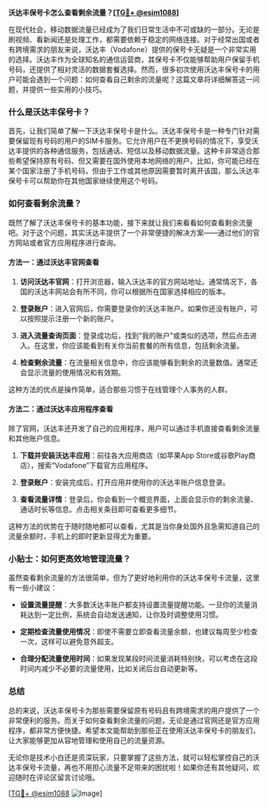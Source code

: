 **沃达丰保号卡怎么查看剩余流量？[[TG💪+ @esim1088](https://t.me/s/esim1088)]**

在现代社会，移动数据流量已经成为了我们日常生活中不可或缺的一部分。无论是刷视频、看新闻还是处理工作，都需要依赖于稳定的网络连接。对于经常出国或者有跨境需求的朋友来说，沃达丰（Vodafone）提供的保号卡无疑是一个非常实用的选择。沃达丰作为全球知名的通信运营商，其保号卡不仅能够帮助用户保留手机号码，还提供了相对灵活的数据套餐选择。然而，很多初次使用沃达丰保号卡的用户可能会遇到一个问题：如何查看自己剩余的流量呢？这篇文章将详细解答这一问题，并提供一些实用的小技巧。

### 什么是沃达丰保号卡？

首先，让我们简单了解一下沃达丰保号卡是什么。沃达丰保号卡是一种专门针对需要保留现有号码的用户的SIM卡服务。它允许用户在不更换号码的情况下，享受沃达丰提供的各种通信服务，包括通话、短信以及移动数据流量。这种卡非常适合那些希望保持原有号码、但又需要在国外使用本地网络的用户。比如，你可能已经在某个国家注册了手机号码，但由于工作或其他原因需要暂时离开该国，那么沃达丰保号卡可以帮助你在其他国家继续使用这个号码。

### 如何查看剩余流量？

既然了解了沃达丰保号卡的基本功能，接下来就让我们来看看如何查看剩余流量吧。对于这个问题，其实沃达丰提供了一个非常便捷的解决方案——通过他们的官方网站或者官方应用程序进行查询。

#### 方法一：通过沃达丰官网查看

1. **访问沃达丰官网**：打开浏览器，输入沃达丰的官方网站地址。通常情况下，各国的沃达丰网站会有所不同，你可以根据所在国家选择相应的版本。
   
2. **登录账户**：进入官网后，你需要登录你的沃达丰账户。如果你还没有账户，可以按照提示注册一个新的账户。

3. **进入流量查询页面**：登录成功后，找到“我的账户”或类似的选项，然后点击进入。在这里，你应该能看到有关你当前套餐的所有信息，包括剩余流量。

4. **检查剩余流量**：在流量相关信息中，你应该能够看到剩余的流量数值。通常还会显示流量的使用情况和有效期。

这种方法的优点是操作简单，适合那些习惯于在线管理个人事务的人群。

#### 方法二：通过沃达丰应用程序查看

除了官网，沃达丰还开发了自己的应用程序，用户可以通过手机直接查看剩余流量和其他账户信息。

1. **下载并安装沃达丰应用**：前往各大应用商店（如苹果App Store或谷歌Play商店），搜索“Vodafone”下载官方应用程序。

2. **登录账户**：安装完成后，打开应用并使用你的沃达丰账户信息登录。

3. **查看流量详情**：登录后，你会看到一个概览界面，上面会显示你的剩余流量、通话时长等信息。点击相关条目即可查看更多细节。

这种方法的优势在于随时随地都可以查看，尤其是当你身处国外且急需知道自己的流量余额时，手机上的即时更新显得尤为重要。

### 小贴士：如何更高效地管理流量？

虽然查看剩余流量的方法很简单，但为了更好地利用你的沃达丰保号卡流量，这里有一些小建议：

- **设置流量提醒**：大多数沃达丰账户都支持设置流量提醒功能。一旦你的流量消耗达到一定比例，系统会自动发送通知，让你及时调整使用习惯。
  
- **定期检查流量使用情况**：即使不需要立即查看流量余额，也建议每周至少检查一次，这样可以避免意外超支。

- **合理分配流量使用时间**：如果发现某段时间流量消耗特别快，可以考虑在这段时间内减少不必要的流量使用，比如关闭后台自动更新等。

### 总结

总的来说，沃达丰保号卡为那些需要保留原有号码且有跨境需求的用户提供了一个非常便利的服务。而关于如何查看剩余流量的问题，无论是通过官网还是官方应用程序，都非常方便快捷。希望本文能帮助到那些正在使用沃达丰保号卡的朋友们，让大家能够更加从容地管理和使用自己的流量资源。

无论你是技术小白还是资深玩家，只要掌握了这些方法，就可以轻松掌控自己的沃达丰保号卡流量，再也不用担心流量不足带来的困扰啦！如果你还有其他疑问，欢迎随时在评论区留言讨论哦。

[[TG💪+ @esim1088](https://t.me/s/esim1088) ![Image](https://i.postimg.cc/4NQfJmqS/Snipaste-2025-05-13-00-14-12.png)]